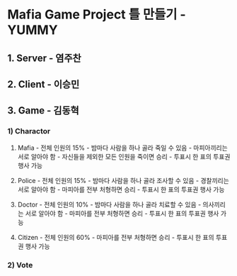 # Mafia Game Project 틀 만들기 - YUMMY

## 1. Server - 염주찬

## 2. Client - 이승민

## 3. Game - 김동혁

### 1) Charactor

   1. Mafia
     - 전체 인원의 15%
     - 밤마다 사람을 하나 골라 죽일 수 있음
     - 마피아끼리는 서로 알아야 함
     - 자신들을 제외한 모든 인원을 죽이면 승리
     - 투표시 한 표의 투표권 행사 가능
     
   2. Police
     - 전체 인원의 15%
     - 밤마다 사람을 하나 골라 조사할 수 있음
     - 경찰끼리는 서로 알아야 함
     - 마피아를 전부 처형하면 승리
     - 투표시 한 표의 투표권 행사 가능
     
   3. Doctor
     - 전체 인원의 10%
     - 밤마다 사람을 하나 골라 치료할 수 있음
     - 의사끼리는 서로 알아야 함
     - 마피아를 전부 처형하면 승리
     - 투표시 한 표의 투표권 행사 가능
     
   4. Citizen
     - 전체 인원의 60%
     - 마피아를 전부 처형하면 승리
     - 투표시 한 표의 투표권 행사 가능

### 2) Vote


